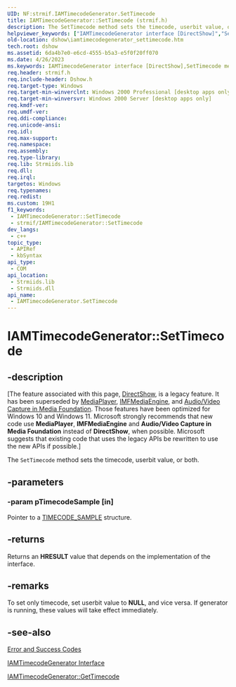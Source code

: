 ```yaml
---
UID: NF:strmif.IAMTimecodeGenerator.SetTimecode
title: IAMTimecodeGenerator::SetTimecode (strmif.h)
description: The SetTimecode method sets the timecode, userbit value, or both.
helpviewer_keywords: ["IAMTimecodeGenerator interface [DirectShow]","SetTimecode method","IAMTimecodeGenerator.SetTimecode","IAMTimecodeGenerator::SetTimecode","IAMTimecodeGeneratorSetTimecode","SetTimecode","SetTimecode method [DirectShow]","SetTimecode method [DirectShow]","IAMTimecodeGenerator interface","dshow.iamtimecodegenerator_settimecode","strmif/IAMTimecodeGenerator::SetTimecode"]
old-location: dshow\iamtimecodegenerator_settimecode.htm
tech.root: dshow
ms.assetid: 6da4b7e0-e6cd-4555-b5a3-e5f0f20ff070
ms.date: 4/26/2023
ms.keywords: IAMTimecodeGenerator interface [DirectShow],SetTimecode method, IAMTimecodeGenerator.SetTimecode, IAMTimecodeGenerator::SetTimecode, IAMTimecodeGeneratorSetTimecode, SetTimecode, SetTimecode method [DirectShow], SetTimecode method [DirectShow],IAMTimecodeGenerator interface, dshow.iamtimecodegenerator_settimecode, strmif/IAMTimecodeGenerator::SetTimecode
req.header: strmif.h
req.include-header: Dshow.h
req.target-type: Windows
req.target-min-winverclnt: Windows 2000 Professional [desktop apps only]
req.target-min-winversvr: Windows 2000 Server [desktop apps only]
req.kmdf-ver: 
req.umdf-ver: 
req.ddi-compliance: 
req.unicode-ansi: 
req.idl: 
req.max-support: 
req.namespace: 
req.assembly: 
req.type-library: 
req.lib: Strmiids.lib
req.dll: 
req.irql: 
targetos: Windows
req.typenames: 
req.redist: 
ms.custom: 19H1
f1_keywords:
 - IAMTimecodeGenerator::SetTimecode
 - strmif/IAMTimecodeGenerator::SetTimecode
dev_langs:
 - c++
topic_type:
 - APIRef
 - kbSyntax
api_type:
 - COM
api_location:
 - Strmiids.lib
 - Strmiids.dll
api_name:
 - IAMTimecodeGenerator.SetTimecode
---
```


# IAMTimecodeGenerator::SetTimecode


## -description

\[The feature associated with this page, [DirectShow](/windows/win32/directshow/directshow), is a legacy feature. It has been superseded by [MediaPlayer](/uwp/api/Windows.Media.Playback.MediaPlayer), [IMFMediaEngine](/windows/win32/api/mfmediaengine/nn-mfmediaengine-imfmediaengine), and [Audio/Video Capture in Media Foundation](windows/win32/medfound/audio-video-capture-in-media-foundation). Those features have been optimized for Windows 10 and Windows 11. Microsoft strongly recommends that new code use **MediaPlayer**, **IMFMediaEngine** and **Audio/Video Capture in Media Foundation** instead of **DirectShow**, when possible. Microsoft suggests that existing code that uses the legacy APIs be rewritten to use the new APIs if possible.\]

The <code>SetTimecode</code> method sets the timecode, userbit value, or both.

## -parameters

### -param pTimecodeSample [in]

Pointer to a <a href="/windows/win32/api/strmif/ns-strmif-timecode_sample">TIMECODE_SAMPLE</a> structure.

## -returns

Returns an <b>HRESULT</b> value that depends on the implementation of the interface.

## -remarks

To set only timecode, set userbit value to <b>NULL</b>, and vice versa. If generator is running, these values will take effect immediately.

## -see-also

<a href="/windows/desktop/DirectShow/error-and-success-codes">Error and Success Codes</a>



<a href="/windows/desktop/api/strmif/nn-strmif-iamtimecodegenerator">IAMTimecodeGenerator Interface</a>



<a href="/windows/desktop/api/strmif/nf-strmif-iamtimecodegenerator-gettimecode">IAMTimecodeGenerator::GetTimecode</a>

